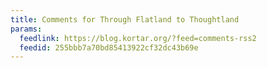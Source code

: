```yaml
---
title: Comments for Through Flatland to Thoughtland
params:
  feedlink: https://blog.kortar.org/?feed=comments-rss2
  feedid: 255bbb7a70bd85413922cf32dc43b69e
---
```

